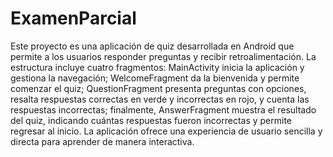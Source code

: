 # ExamenParcial

Este proyecto es una aplicación de quiz desarrollada en Android que permite a los usuarios responder preguntas y recibir retroalimentación. La estructura incluye cuatro fragmentos: MainActivity inicia la aplicación y gestiona la navegación; WelcomeFragment da la bienvenida y permite comenzar el quiz; QuestionFragment presenta preguntas con opciones, resalta respuestas correctas en verde y incorrectas en rojo, y cuenta las respuestas incorrectas; finalmente, AnswerFragment muestra el resultado del quiz, indicando cuántas respuestas fueron incorrectas y permite regresar al inicio. La aplicación ofrece una experiencia de usuario sencilla y directa para aprender de manera interactiva.
